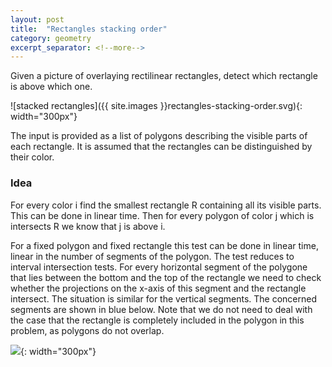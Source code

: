 ```yaml
---
layout: post
title:  "Rectangles stacking order"
category: geometry
excerpt_separator: <!--more-->
---
```


Given a picture of overlaying rectilinear rectangles, detect which rectangle is above which one.

![stacked rectangles]({{ site.images }}rectangles-stacking-order.svg){: width="300px"}

<!--more-->

The input is provided as a list of polygons describing the visible parts of each rectangle. It is assumed that the rectangles can be distinguished by their color.

### Idea

For every color i find the smallest rectangle  R containing all its visible parts.  This can be done in linear time.  Then for every polygon of color j which is intersects R we know that j is above i.

For a fixed polygon and fixed rectangle this test can be done in linear time, linear in the number of segments of the polygon. The test reduces to interval intersection tests.  For every horizontal segment of the polygone that lies between the bottom and the top of the rectangle we need to check whether the projections on the x-axis of this segment and the rectangle intersect.  The situation is similar for the vertical segments. The concerned segments are shown in blue below. Note that we do not need to deal with the case that the rectangle is completely included in the polygon in this problem, as polygons do not overlap.

![](/~durrc/tryalgo/images/rectangles-stacking-order-polygone-intersect-rectangle.png){: width="300px"}
